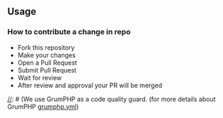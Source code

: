 ## Usage

### How to contribute a change in repo

- Fork this repository
- Make your changes
- Open a Pull Request
- Submit Pull Request
- Wait for review
- After review and approval your PR will be merged

[//]: # (### How to run static code analyse)

[//]: # ()
[//]: # (We use GrumPHP as a code quality guard. &#40;for more details about GrumPHP [grumphp.yml](./))